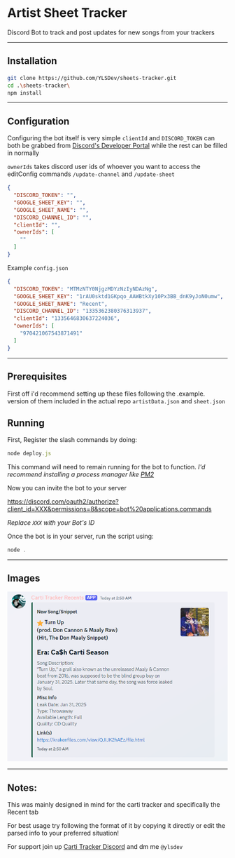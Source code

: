 # Artist Sheet Tracker
 Discord Bot to track and post updates for new songs from your trackers

---

## Installation

```bash
git clone https://github.com/YLSDev/sheets-tracker.git
cd .\sheets-tracker\
npm install
```

---

## Configuration

Configuring the bot itself is very simple  `clientId` and `DISCORD_TOKEN` can both be grabbed from [Discord's Developer Portal](https://discord.com/developers/applications) while the rest can be filled in normally

`ownerIds` takes discord user ids of whoever you want to access the editConfig commands `/update-channel` and `/update-sheet`

```json
{
  "DISCORD_TOKEN": "",
  "GOOGLE_SHEET_KEY": "",
  "GOOGLE_SHEET_NAME": "",
  "DISCORD_CHANNEL_ID": "",
  "clientId": "",
  "ownerIds": [
    ""
  ]
}
```
Example `config.json`

```json
{
  "DISCORD_TOKEN": "MTMzNTY0NjgzMDYzNzIyNDAzNg",
  "GOOGLE_SHEET_KEY": "1rAU0sktd1GKpqo_AAWBtkXy10Px3BB_dnK9yJoN0umw",
  "GOOGLE_SHEET_NAME": "Recent",
  "DISCORD_CHANNEL_ID": "1335362380376313937",
  "clientId": "1335646830637224036",
  "ownerIds": [
    "970421067543871491"
  ]
}
```

---

## Prerequisites

First off i'd recommend setting up these files following the .example. version of them included in the actual repo `artistData.json` and `sheet.json` 

## Running

First, Register the slash commands by doing:
```javascript
node deploy.js
```


This command will need to remain running for the bot to function.
*I'd recommend installing a process manager like [PM2](https://discordjs.guide/improving-dev-environment/pm2.html#installation)*


Now you can invite the bot to your server

https://discord.com/oauth2/authorize?client_id=XXX&permissions=8&scope=bot%20applications.commands

*Replace `XXX` with your Bot's ID*

Once the bot is in your server, run the script using:

```javascript
node .
```

---


## Images

![bot_notification](/image.png)

---

## Notes:

This was mainly designed in mind for the carti tracker and specifically the Recent tab

For best usage try following the format of it by copying it directly or edit the parsed info to your preferred situation!

For support join up [Carti Tracker Discord](https://discord.gg/VhRgUGERHG) and dm me `@ylsdev`

